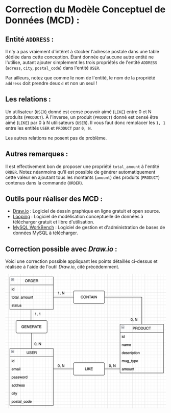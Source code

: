 # Correction du Modèle Conceptuel de Données (MCD) :


## Entité `ADDRESS` :

Il n'y a pas vraiement d'intêret à stocker l'adresse postale dans une table dédiée dans cette conception. Étant donnée qu'aucune autre entité ne l'utilise, autant ajouter simplement les trois propriétés de l'entité `ADDRESS` (`adress`, `city`, `postal_code`) dans l'entité `USER`.

Par ailleurs, notez que comme le nom de l'entité, le nom de la propriété `address` doit prendre deux `d` et non un seul !

## Les relations :

Un utilisateur (`USER`) donné est censé pouvoir aimé (`LIKE`) entre 0 et N produits (`PRODUCT`).
À l'inverse, un produit (`PRODUCT`) donné est censé être aimé (`LIKE`) par 0 à N utilisateurs (`USER`).
Il vous faut donc remplacer les `1, 1` entre les entités `USER` et `PRODUCT` par `0, N`.

Les autres relations ne posent pas de problème.

## Autres remarques :

Il est effectivement bon de proposer une propriété `total_amount` à l'entité `ORDER`. Notez néanmoins qu'il est possible de générer automatiquement cette valeur en ajoutant tous les montants (`amount`) des produits (`PRODUCT`) contenus dans la commande (`ORDER`).

## Outils pour réaliser des MCD :

- [Draw.io](https://app.diagrams.net/) : Logiciel de dessin graphique en ligne gratuit et open source.
- [Looping](https://www.looping-mcd.fr/) : Logiciel de modélisation conceptuelle de données à télécharger gratuit et libre d'utilisation.
- [MySQL WorkBench](https://www.mysql.com/products/workbench/) : Logiciel de gestion et d'administration de bases de données MySQL à télécharger.

## Correction possible avec *Draw.io* :

Voici une correction possible appliquant les points détaillés ci-dessus et réalisée à l'aide de l'outil *Draw.io*, cité précédemment.

![Correction avec Draw.io](./screenshots/mcd.png)